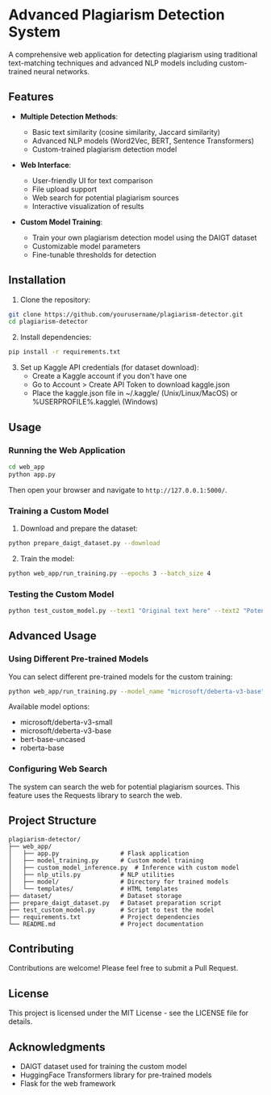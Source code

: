 # Advanced Plagiarism Detection System

A comprehensive web application for detecting plagiarism using traditional text-matching techniques and advanced NLP models including custom-trained neural networks.

## Features

- **Multiple Detection Methods**:
  - Basic text similarity (cosine similarity, Jaccard similarity)
  - Advanced NLP models (Word2Vec, BERT, Sentence Transformers)
  - Custom-trained plagiarism detection model

- **Web Interface**:
  - User-friendly UI for text comparison
  - File upload support
  - Web search for potential plagiarism sources
  - Interactive visualization of results

- **Custom Model Training**:
  - Train your own plagiarism detection model using the DAIGT dataset
  - Customizable model parameters
  - Fine-tunable thresholds for detection

## Installation

1. Clone the repository:
```bash
git clone https://github.com/yourusername/plagiarism-detector.git
cd plagiarism-detector
```

2. Install dependencies:
```bash
pip install -r requirements.txt
```

3. Set up Kaggle API credentials (for dataset download):
   - Create a Kaggle account if you don't have one
   - Go to Account > Create API Token to download kaggle.json
   - Place the kaggle.json file in ~/.kaggle/ (Unix/Linux/MacOS) or %USERPROFILE%\.kaggle\ (Windows)

## Usage

### Running the Web Application

```bash
cd web_app
python app.py
```

Then open your browser and navigate to `http://127.0.0.1:5000/`.

### Training a Custom Model

1. Download and prepare the dataset:
```bash
python prepare_daigt_dataset.py --download
```

2. Train the model:
```bash
python web_app/run_training.py --epochs 3 --batch_size 4
```

### Testing the Custom Model

```bash
python test_custom_model.py --text1 "Original text here" --text2 "Potentially plagiarized text here"
```

## Advanced Usage

### Using Different Pre-trained Models

You can select different pre-trained models for the custom training:

```bash
python web_app/run_training.py --model_name "microsoft/deberta-v3-base" --epochs 3
```

Available model options:
- microsoft/deberta-v3-small
- microsoft/deberta-v3-base
- bert-base-uncased
- roberta-base

### Configuring Web Search

The system can search the web for potential plagiarism sources. This feature uses the Requests library to search the web.

## Project Structure

```
plagiarism-detector/
├── web_app/
│   ├── app.py                 # Flask application
│   ├── model_training.py      # Custom model training
│   ├── custom_model_inference.py  # Inference with custom model
│   ├── nlp_utils.py           # NLP utilities
│   ├── model/                 # Directory for trained models
│   └── templates/             # HTML templates
├── dataset/                   # Dataset storage
├── prepare_daigt_dataset.py   # Dataset preparation script 
├── test_custom_model.py       # Script to test the model
├── requirements.txt           # Project dependencies
└── README.md                  # Project documentation
```

## Contributing

Contributions are welcome! Please feel free to submit a Pull Request.

## License

This project is licensed under the MIT License - see the LICENSE file for details.

## Acknowledgments

- DAIGT dataset used for training the custom model
- HuggingFace Transformers library for pre-trained models
- Flask for the web framework 